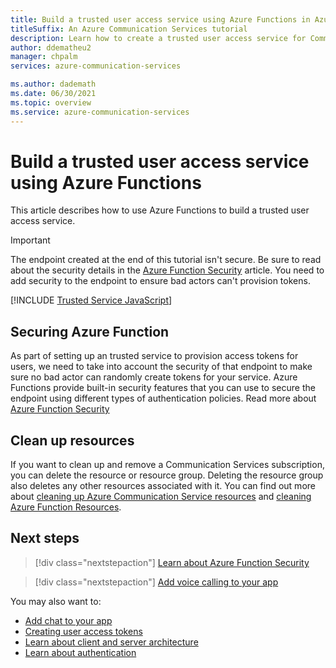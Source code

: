 ```yaml
---
title: Build a trusted user access service using Azure Functions in Azure Communication Services
titleSuffix: An Azure Communication Services tutorial
description: Learn how to create a trusted user access service for Communication Services with Azure Functions
author: ddematheu2
manager: chpalm
services: azure-communication-services

ms.author: dademath
ms.date: 06/30/2021
ms.topic: overview
ms.service: azure-communication-services
---
```


# Build a trusted user access service using Azure Functions

This article describes how to use Azure Functions to build a trusted user access service.

> [!IMPORTANT]
> The endpoint created at the end of this tutorial isn't secure. Be sure to read about the security details in the [Azure Function Security](../../azure-functions/security-concepts.md) article. You need to add security to the endpoint to ensure bad actors can't provision tokens.

[!INCLUDE [Trusted Service JavaScript](./includes/trusted-service-js.md)]

## Securing Azure Function

As part of setting up an trusted service to provision access tokens for users, we need to take into account the security of that endpoint to make sure no bad actor can randomly create tokens for your service. Azure Functions provide built-in security features that you can use to secure the endpoint using different types of authentication policies. Read more about [Azure Function Security](../../azure-functions/security-concepts.md)

## Clean up resources

If you want to clean up and remove a Communication Services subscription, you can delete the resource or resource group. Deleting the resource group also deletes any other resources associated with it. You can find out more about [cleaning up Azure Communication Service resources](../quickstarts/create-communication-resource.md#clean-up-resources) and [cleaning Azure Function Resources](../../azure-functions/create-first-function-vs-code-csharp.md#clean-up-resources).

## Next steps

> [!div class="nextstepaction"]
> [Learn about Azure Function Security](../../azure-functions/security-concepts.md)

> [!div class="nextstepaction"]
> [Add voice calling to your app](../quickstarts/voice-video-calling/getting-started-with-calling.md)

You may also want to:

- [Add chat to your app](../quickstarts/chat/get-started.md)
- [Creating user access tokens](../quickstarts/access-tokens.md)
- [Learn about client and server architecture](../concepts/client-and-server-architecture.md)
- [Learn about authentication](../concepts/authentication.md)